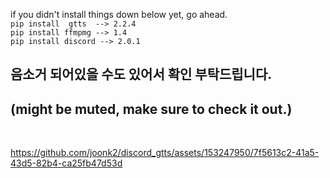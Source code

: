 if you didn't install things down below yet, go ahead. <br>
```pip install  gtts  --> 2.2.4``` <br>
```pip install ffmpmg --> 1.4``` <br>
```pip install discord --> 2.0.1```


## 음소거 되어있을 수도 있어서 확인 부탁드립니다.<br>
## (might be muted, make sure to check it out.)
<br>



https://github.com/joonk2/discord_gtts/assets/153247950/7f5613c2-41a5-43d5-82b4-ca25fb47d53d



